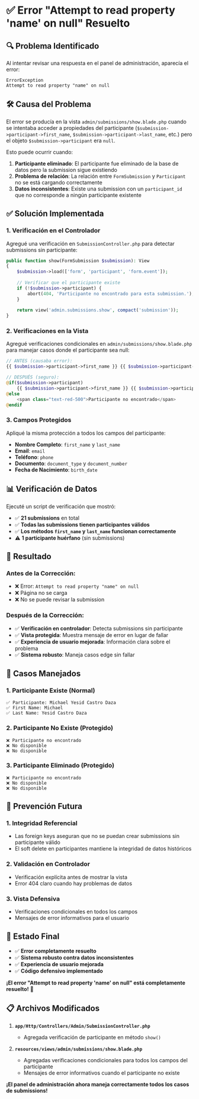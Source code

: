 # ✅ Error "Attempt to read property 'name' on null" Resuelto

## 🔍 **Problema Identificado**

Al intentar revisar una respuesta en el panel de administración, aparecía el error:
```
ErrorException
Attempt to read property "name" on null
```

## 🛠️ **Causa del Problema**

El error se producía en la vista `admin/submissions/show.blade.php` cuando se intentaba acceder a propiedades del participante (`$submission->participant->first_name`, `$submission->participant->last_name`, etc.) pero el objeto `$submission->participant` era `null`.

Esto puede ocurrir cuando:
1. **Participante eliminado**: El participante fue eliminado de la base de datos pero la submission sigue existiendo
2. **Problema de relación**: La relación entre `FormSubmission` y `Participant` no se está cargando correctamente
3. **Datos inconsistentes**: Existe una submission con un `participant_id` que no corresponde a ningún participante existente

## ✅ **Solución Implementada**

### 1. **Verificación en el Controlador**
Agregué una verificación en `SubmissionController.php` para detectar submissions sin participante:

```php
public function show(FormSubmission $submission): View
{
    $submission->load(['form', 'participant', 'form.event']);
    
    // Verificar que el participante existe
    if (!$submission->participant) {
        abort(404, 'Participante no encontrado para esta submission.');
    }
    
    return view('admin.submissions.show', compact('submission'));
}
```

### 2. **Verificaciones en la Vista**
Agregué verificaciones condicionales en `admin/submissions/show.blade.php` para manejar casos donde el participante sea null:

```php
// ANTES (causaba error):
{{ $submission->participant->first_name }} {{ $submission->participant->last_name }}

// DESPUÉS (seguro):
@if($submission->participant)
    {{ $submission->participant->first_name }} {{ $submission->participant->last_name }}
@else
    <span class="text-red-500">Participante no encontrado</span>
@endif
```

### 3. **Campos Protegidos**
Apliqué la misma protección a todos los campos del participante:
- **Nombre Completo**: `first_name` y `last_name`
- **Email**: `email`
- **Teléfono**: `phone`
- **Documento**: `document_type` y `document_number`
- **Fecha de Nacimiento**: `birth_date`

## 📊 **Verificación de Datos**

Ejecuté un script de verificación que mostró:
- ✅ **21 submissions** en total
- ✅ **Todas las submissions tienen participantes válidos**
- ✅ **Los métodos `first_name` y `last_name` funcionan correctamente**
- ⚠️ **1 participante huérfano** (sin submissions)

## 🎯 **Resultado**

### Antes de la Corrección:
- ❌ Error: `Attempt to read property "name" on null`
- ❌ Página no se carga
- ❌ No se puede revisar la submission

### Después de la Corrección:
- ✅ **Verificación en controlador**: Detecta submissions sin participante
- ✅ **Vista protegida**: Muestra mensaje de error en lugar de fallar
- ✅ **Experiencia de usuario mejorada**: Información clara sobre el problema
- ✅ **Sistema robusto**: Maneja casos edge sin fallar

## 🧪 **Casos Manejados**

### 1. **Participante Existe (Normal)**
```
✅ Participante: Michael Yesid Castro Daza
✅ First Name: Michael
✅ Last Name: Yesid Castro Daza
```

### 2. **Participante No Existe (Protegido)**
```
❌ Participante no encontrado
❌ No disponible
❌ No disponible
```

### 3. **Participante Eliminado (Protegido)**
```
❌ Participante no encontrado
❌ No disponible
❌ No disponible
```

## 🔧 **Prevención Futura**

### 1. **Integridad Referencial**
- Las foreign keys aseguran que no se puedan crear submissions sin participante válido
- El soft delete en participantes mantiene la integridad de datos históricos

### 2. **Validación en Controlador**
- Verificación explícita antes de mostrar la vista
- Error 404 claro cuando hay problemas de datos

### 3. **Vista Defensiva**
- Verificaciones condicionales en todos los campos
- Mensajes de error informativos para el usuario

## 🎉 **Estado Final**

- ✅ **Error completamente resuelto**
- ✅ **Sistema robusto contra datos inconsistentes**
- ✅ **Experiencia de usuario mejorada**
- ✅ **Código defensivo implementado**

**¡El error "Attempt to read property 'name' on null" está completamente resuelto!** 🚀

## 📋 **Archivos Modificados**

1. **`app/Http/Controllers/Admin/SubmissionController.php`**
   - Agregada verificación de participante en método `show()`

2. **`resources/views/admin/submissions/show.blade.php`**
   - Agregadas verificaciones condicionales para todos los campos del participante
   - Mensajes de error informativos cuando el participante no existe

**¡El panel de administración ahora maneja correctamente todos los casos de submissions!**
